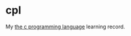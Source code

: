 # cpl
My [the c programming language](https://www.amazon.com/Programming-Language-2nd-Brian-Kernighan/dp/0131103628) learning record.